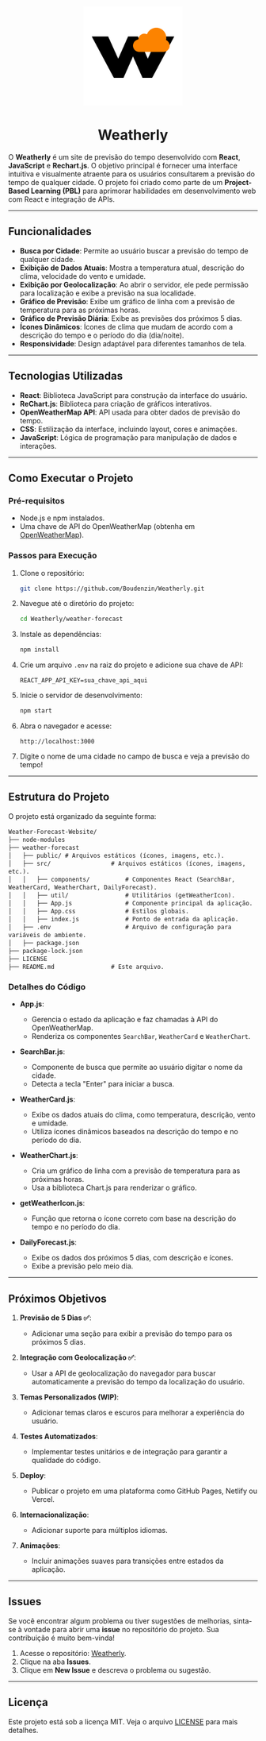 <p align="center">
  <img src="weather-forecast/public/assets/logos/logo-icon.png" alt="Weatherly Logo" width="200"/>
</p>

<h1 align="center">Weatherly</h1>

O **Weatherly** é um site de previsão do tempo desenvolvido com **React**, **JavaScript** e **Rechart.js**. O objetivo principal é fornecer uma interface intuitiva e visualmente atraente para os usuários consultarem a previsão do tempo de qualquer cidade. O projeto foi criado como parte de um **Project-Based Learning (PBL)** para aprimorar habilidades em desenvolvimento web com React e integração de APIs.

---

## Funcionalidades

- **Busca por Cidade**: Permite ao usuário buscar a previsão do tempo de qualquer cidade.
- **Exibição de Dados Atuais**: Mostra a temperatura atual, descrição do clima, velocidade do vento e umidade.
- **Exibição por Geolocalização**: Ao abrir o servidor, ele pede permissão para localização e exibe a previsão na sua localidade.
- **Gráfico de Previsão**: Exibe um gráfico de linha com a previsão de temperatura para as próximas horas.
- **Gráfico de Previsão Diária**: Exibe as previsões dos próximos 5 dias.
- **Ícones Dinâmicos**: Ícones de clima que mudam de acordo com a descrição do tempo e o período do dia (dia/noite).
- **Responsividade**: Design adaptável para diferentes tamanhos de tela.

---

## Tecnologias Utilizadas

- **React**: Biblioteca JavaScript para construção da interface do usuário.
- **ReChart.js**: Biblioteca para criação de gráficos interativos.
- **OpenWeatherMap API**: API usada para obter dados de previsão do tempo.
- **CSS**: Estilização da interface, incluindo layout, cores e animações.
- **JavaScript**: Lógica de programação para manipulação de dados e interações.

---

## Como Executar o Projeto

### Pré-requisitos
- Node.js e npm instalados.
- Uma chave de API do OpenWeatherMap (obtenha em [OpenWeatherMap](https://openweathermap.org/api)).

### Passos para Execução

1. Clone o repositório:
   ```bash
   git clone https://github.com/Boudenzin/Weatherly.git
   ```

2. Navegue até o diretório do projeto:
   ```bash
   cd Weatherly/weather-forecast
   ```

3. Instale as dependências:
   ```bash
   npm install
   ```

4. Crie um arquivo `.env` na raiz do projeto e adicione sua chave de API:
   ```env
   REACT_APP_API_KEY=sua_chave_api_aqui
   ```

5. Inicie o servidor de desenvolvimento:
   ```bash
   npm start
   ```

6. Abra o navegador e acesse:
   ```
   http://localhost:3000
   ```

7. Digite o nome de uma cidade no campo de busca e veja a previsão do tempo!

---

## Estrutura do Projeto

O projeto está organizado da seguinte forma:

```
Weather-Forecast-Website/
├── node-modules
├── weather-forecast
│   ├── public/ # Arquivos estáticos (ícones, imagens, etc.).
│   ├── src/                 # Arquivos estáticos (ícones, imagens, etc.).
│   │   ├── components/          # Componentes React (SearchBar, WeatherCard, WeatherChart, DailyForecast).
│   │   ├── util/                # Utilitários (getWeatherIcon).
│   │   ├── App.js               # Componente principal da aplicação.
│   │   ├── App.css              # Estilos globais.
│   │   ├── index.js             # Ponto de entrada da aplicação.
│   ├── .env                     # Arquivo de configuração para variáveis de ambiente.
│   ├── package.json
├── package-lock.json
├── LICENSE
├── README.md                # Este arquivo.
```

### Detalhes do Código

- **App.js**:
  - Gerencia o estado da aplicação e faz chamadas à API do OpenWeatherMap.
  - Renderiza os componentes `SearchBar`, `WeatherCard` e `WeatherChart`.

- **SearchBar.js**:
  - Componente de busca que permite ao usuário digitar o nome da cidade.
  - Detecta a tecla "Enter" para iniciar a busca.

- **WeatherCard.js**:
  - Exibe os dados atuais do clima, como temperatura, descrição, vento e umidade.
  - Utiliza ícones dinâmicos baseados na descrição do tempo e no período do dia.

- **WeatherChart.js**:
  - Cria um gráfico de linha com a previsão de temperatura para as próximas horas.
  - Usa a biblioteca Chart.js para renderizar o gráfico.

- **getWeatherIcon.js**:
  - Função que retorna o ícone correto com base na descrição do tempo e no período do dia.

- **DailyForecast.js**:
  - Exibe os dados dos próximos 5 dias, com descrição e ícones.
  - Exibe a previsão pelo meio dia.

---

## Próximos Objetivos

1. **Previsão de 5 Dias ✅**:
   - Adicionar uma seção para exibir a previsão do tempo para os próximos 5 dias.

2. **Integração com Geolocalização ✅**:
   - Usar a API de geolocalização do navegador para buscar automaticamente a previsão do tempo da localização do usuário.

3. **Temas Personalizados (WIP)**:
   - Adicionar temas claros e escuros para melhorar a experiência do usuário.

4. **Testes Automatizados**:
   - Implementar testes unitários e de integração para garantir a qualidade do código.

5. **Deploy**:
   - Publicar o projeto em uma plataforma como GitHub Pages, Netlify ou Vercel.

6. **Internacionalização**:
   - Adicionar suporte para múltiplos idiomas.

7. **Animações**:
   - Incluir animações suaves para transições entre estados da aplicação.

---

## Issues

Se você encontrar algum problema ou tiver sugestões de melhorias, sinta-se à vontade para abrir uma **issue** no repositório do projeto. Sua contribuição é muito bem-vinda!

1. Acesse o repositório: [Weatherly](https://github.com/Boudenzin/Weatherly).
2. Clique na aba **Issues**.
3. Clique em **New Issue** e descreva o problema ou sugestão.

---

## Licença

Este projeto está sob a licença MIT. Veja o arquivo [LICENSE](LICENSE) para mais detalhes.

